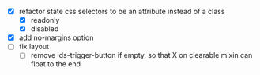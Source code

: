 - [x] refactor state css selectors to be an attribute instead of a class
  - [x] readonly
  - [x] disabled
- [x] add no-margins option
- [ ] fix layout
  - [ ] remove ids-trigger-button if empty, so that X on clearable mixin can float to the end